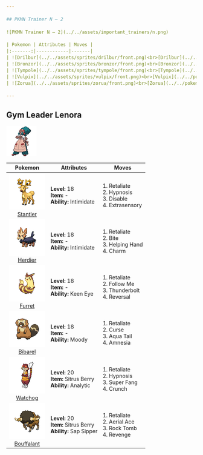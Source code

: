 ```yaml
---

## PKMN Trainer N – 2

![PKMN Trainer N – 2](../../assets/important_trainers/n.png)

| Pokemon | Attributes | Moves |
|:-------:|------------|-------|
| ![Drilbur](../../assets/sprites/drilbur/front.png)<br>[Drilbur](../../pokemon/drilbur.md/) |**Level:** 19<br>**Item:** —<br>**Ability:** — | 1. —<br>2. —<br>3. —<br>4. — |
| ![Bronzor](../../assets/sprites/bronzor/front.png)<br>[Bronzor](../../pokemon/bronzor.md/) |**Level:** 19<br>**Item:** —<br>**Ability:** — | 1. —<br>2. —<br>3. —<br>4. — |
| ![Tympole](../../assets/sprites/tympole/front.png)<br>[Tympole](../../pokemon/tympole.md/) |**Level:** 19<br>**Item:** —<br>**Ability:** — | 1. —<br>2. —<br>3. —<br>4. — |
| ![Vulpix](../../assets/sprites/vulpix/front.png)<br>[Vulpix](../../pokemon/vulpix.md/) |**Level:** 19<br>**Item:** —<br>**Ability:** — | 1. —<br>2. —<br>3. —<br>4. — |
| ![Zorua](../../assets/sprites/zorua/front.png)<br>[Zorua](../../pokemon/zorua.md/) |**Level:** 19<br>**Item:** —<br>**Ability:** — | 1. —<br>2. —<br>3. —<br>4. — |

---
```


## Gym Leader Lenora

![Gym Leader Lenora](../../assets/important_trainers/lenora.png)

| Pokemon | Attributes | Moves |
|:-------:|------------|-------|
| ![Stantler](../../assets/sprites/stantler/front.png)<br>[Stantler](../../pokemon/stantler.md/) |**Level:** 18<br>**Item:** -<br>**Ability:** Intimidate | 1. Retaliate<br>2. Hypnosis<br>3. Disable<br>4. Extrasensory |
| ![Herdier](../../assets/sprites/herdier/front.png)<br>[Herdier](../../pokemon/herdier.md/) |**Level:** 18<br>**Item:** -<br>**Ability:** Intimidate | 1. Retaliate<br>2. Bite<br>3. Helping Hand<br>4. Charm |
| ![Furret](../../assets/sprites/furret/front.png)<br>[Furret](../../pokemon/furret.md/) |**Level:** 18<br>**Item:** -<br>**Ability:** Keen Eye | 1. Retaliate<br>2. Follow Me<br>3. Thunderbolt<br>4. Reversal |
| ![Bibarel](../../assets/sprites/bibarel/front.png)<br>[Bibarel](../../pokemon/bibarel.md/) |**Level:** 18<br>**Item:** -<br>**Ability:** Moody | 1. Retaliate<br>2. Curse<br>3. Aqua Tail<br>4. Amnesia |
| ![Watchog](../../assets/sprites/watchog/front.png)<br>[Watchog](../../pokemon/watchog.md/) |**Level:** 20<br>**Item:** Sitrus Berry<br>**Ability:** Analytic | 1. Retaliate<br>2. Hypnosis<br>3. Super Fang<br>4. Crunch |
| ![Bouffalant](../../assets/sprites/bouffalant/front.png)<br>[Bouffalant](../../pokemon/bouffalant.md/) |**Level:** 20<br>**Item:** Sitrus Berry<br>**Ability:** Sap Sipper | 1. Retaliate<br>2. Aerial Ace<br>3. Rock Tomb<br>4. Revenge |

